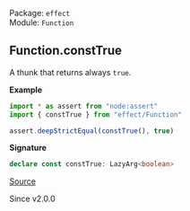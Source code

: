 Package: `effect`<br />
Module: `Function`<br />

## Function.constTrue

A thunk that returns always `true`.

**Example**

```ts
import * as assert from "node:assert"
import { constTrue } from "effect/Function"

assert.deepStrictEqual(constTrue(), true)
```

**Signature**

```ts
declare const constTrue: LazyArg<boolean>
```

[Source](https://github.com/Effect-TS/effect/tree/main/packages/effect/src/Function.ts#L286)

Since v2.0.0